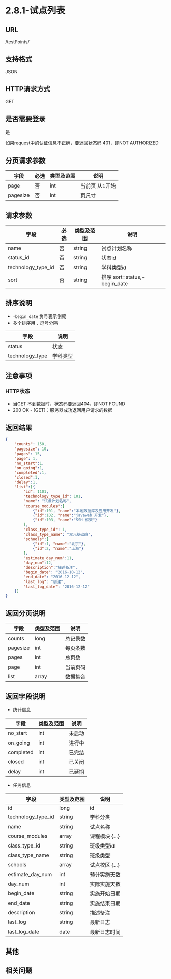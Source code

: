 # 2.8.1-试点列表

## URL

/testPoints/

## 支持格式

JSON

## HTTP请求方式

GET

## 是否需要登录

是

如果request中的认证信息不正确，要返回状态码 401，即NOT AUTHORIZED

## 分页请求参数

字段 | 必选 | 类型及范围 | 说明
----|------|----------|-------------
page        |   否   | int    | 当前页 从1开始
pagesize    |   否   | int    | 页尺寸

## 请求参数

字段 | 必选 | 类型及范围 | 说明
----|------|----------|-------------
name                        |   否   | string  | 试点计划名称
status_id                   |   否   | string  | 状态id
technology_type_id          |   否   | string  | 学科类型id
sort                        |   否   | string  | 排序 sort=status,-begin_date

## 排序说明

- `-begin_date` 负号表示倒叙
- 多个排序用 `,` 逗号分隔

字段 | 说明
----|------
status                | 状态
technology_type       | 学科类型

## 注意事项

### HTTP状态

- 当GET 不到数据时，状态码要返回404，即NOT FOUND
- 200 OK - [GET]：服务器成功返回用户请求的数据

## 返回结果

```json
{
    "counts": 150,
    "pagesize": 10,
    "pages": 15,
    "page": 1,
    "no_start":1,
    "on_going":1,
    "completed":1,
    "closed":1,
    "delay":1,
    "list":[{
        "id": 1101,
        "technology_type_id": 101,
        "name": "试点计划名称",
        "course_modules":[
            {"id":101, "name":"本地数据库及应用开发"},
            {"id":102, "name":"javaweb 开发"},
            {"id":103, "name":"SSH 框架"}
        ],
        "class_type_id": 1,
        "class_type_name": "双元基础班",
        "schools":[
            {"id":1, "name":"北京"},
            {"id":2, "name":"上海"}
        ],
        "estimate_day_num":11,
        "day_num":12,
        "description":"描述备注",
        "begin_date": "2016-10-12",
        "end_date": "2016-12-12",
        "last_log": "创建",
        "last_log_date": "2016-12-12"
    }]
}
```

## 返回分页说明

字段 | 类型及范围 | 说明
----|----------|-------------
counts      | long   | 总记录数
pagesize    | int    | 每页条数
pages       | int    | 总页数
page        | int    | 当前页码
list        | array  | 数据集合

## 返回字段说明

- 统计信息

字段 | 类型及范围 | 说明
----|----------|-------------
no_start     | int  | 未启动
on_going     | int  | 进行中
completed    | int  | 已完结
closed       | int  | 已关闭
delay        | int  | 已延期

- 任务信息

字段 | 类型及范围 | 说明
----|----------|-------------
id                      | long       | id
technology_type_id      | string     | 学科分类
name                    | string     | 试点名称
course_modules          | array      | 课程模块 {...}
class_type_id           | string     | 班级类型id
class_type_name         | string     | 班级类型
schools                 | array      | 试点校区 {...}
estimate_day_num        | int        | 预计实施天数
day_num                 | int        | 实际实施天数
begin_date              | string     | 实施开始日期
end_date                | string     | 实施结束日期
description             | string     | 描述备注
last_log                | string     | 最新日志
last_log_date           | date       | 最新日志时间

## 其他

## 相关问题
